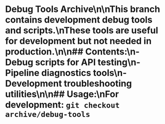 # Debug Tools Archive\n\nThis branch contains development debug tools and scripts.\nThese tools are useful for development but not needed in production.\n\n## Contents:\n- Debug scripts for API testing\n- Pipeline diagnostics tools\n- Development troubleshooting utilities\n\n## Usage:\nFor development: `git checkout archive/debug-tools`
